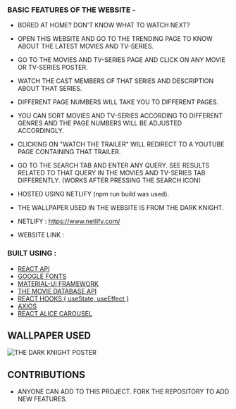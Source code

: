 ### BASIC FEATURES OF THE WEBSITE - 

- BORED AT HOME? DON'T KNOW WHAT TO WATCH NEXT?
- OPEN THIS WEBSITE AND GO TO THE TRENDING PAGE TO KNOW ABOUT THE LATEST MOVIES AND TV-SERIES.
- GO TO THE MOVIES AND TV-SERIES PAGE AND CLICK ON ANY MOVIE OR TV-SERIES POSTER.
- WATCH THE CAST MEMBERS OF THAT SERIES AND DESCRIPTION ABOUT THAT SERIES.
- DIFFERENT PAGE NUMBERS WILL TAKE YOU TO DIFFERENT PAGES.
- YOU CAN SORT MOVIES AND TV-SERIES ACCORDING TO DIFFERENT GENRES AND THE PAGE NUMBERS WILL BE ADJUSTED ACCORDINGLY.
- CLICKING ON "WATCH THE TRAILER" WILL REDIRECT TO A YOUTUBE PAGE CONTAINING THAT TRAILER.
- GO TO THE SEARCH TAB AND ENTER ANY QUERY. SEE RESULTS RELATED TO THAT QUERY IN THE MOVIES AND TV-SERIES TAB DIFFERENTLY. (WORKS AFTER PRESSING THE SEARCH ICON)
- HOSTED USING NETLIFY (npm run build was used).
- THE WALLPAPER USED IN THE WEBSITE IS FROM THE DARK KNIGHT.

- NETLIFY : https://www.netlify.com/
- WEBSITE LINK : 


### BUILT USING :

- [REACT API](https://reactjs.org/)
- [GOOGLE FONTS](https://fonts.google.com/)
- [MATERIAL-UI FRAMEWORK](https://material-ui.com/)
- [THE MOVIE DATABASE API](https://developers.themoviedb.org/3)
- [REACT HOOKS { useState, useEffect }](https://reactjs.org/docs/hooks-intro.html)
- [AXIOS](https://www.npmjs.com/package/axios)
- [REACT ALICE CAROUSEL](https://www.npmjs.com/package/react-alice-carousel)


## WALLPAPER USED

![THE DARK KNIGHT POSTER](https://user-images.githubusercontent.com/69300297/116802441-55ba8880-ab30-11eb-9640-9536b479bab3.jpg)

## CONTRIBUTIONS

- ANYONE CAN ADD TO THIS PROJECT. FORK THE REPOSITORY TO ADD NEW FEATURES.
